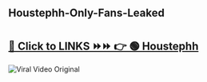 
 ## Houstephh-Only-Fans-Leaked

# <h2><a href="https://clipsfans.com/Houstephh&ref=git">🔗 Click to LINKS ⏩⏩ 👉 🟢 Houstephh </a></h2>

<a href="https://clipsfans.com/Houstephh&ref=git" rel="nofollow" data-target="animated-image.originalLink"><img src="https://i.ibb.co.com/xMMVF88/686577567.gif" alt="Viral Video Original" style="max-width: 100%; display: inline-block;" data-target="animated-image.originalImage"></a>
